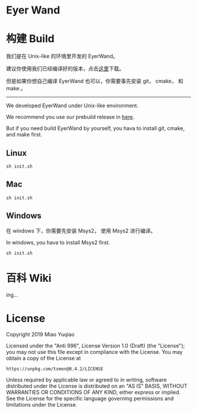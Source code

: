 # Eyer Wand

# 构建 Build

我们是在 Unix-like 的环境里开发的 EyerWand。

建议你使用我们已经编译好的版本，点击[这里](https://github.com/redknotmiaoyuqiao/EyerWand "prebuild")下载。

但是如果你想自己编译 EyerWand 也可以，你需要事先安装 git， cmake， 和 make 。

----

We developed EyerWand under Unix-like environment. 

We recommend you use our prebuild release in [here](https://github.com/redknotmiaoyuqiao/EyerWand "prebuild").


But if you need build EyerWand by yourself, you hava to install git, cmake, and make first.

## Linux

````
sh init.sh
````

## Mac

````
sh init.sh
````

## Windows

在 windows 下，你需要先安装 Msys2， 使用 Msys2 进行编译。

In windows, you hava to install Msys2 first.

````
sh init.sh
````

# 百科 Wiki

ing...


# License

Copyright 2019 Miao Yuqiao

Licensed under the "Anti 996", License Version 1.0 (Draft) (the "License"); you may not use this file except in compliance with the License. You may obtain a copy of the License at

````
https://unpkg.com/tsmon@0.4.2/LICENSE
````

Unless required by applicable law or agreed to in writing, software distributed under the License is distributed on an "AS IS" BASIS, WITHOUT WARRANTIES OR CONDITIONS OF ANY KIND, either express or implied. See the License for the specific language governing permissions and limitations under the License.